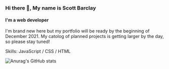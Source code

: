 ### Hi there 👋, My name is Scott Barclay
#### I'm a web developer

I'm brand new here but my portfolio will be ready by the beginning of December 2021. My catolog of planned projects is getting larger by the day, so please stay tuned! 

Skills: JavaScript / CSS / HTML







![Anurag's GitHub stats](https://github-readme-stats.vercel.app/api?username=sbrcly&theme=darcula&show_icons=true)

